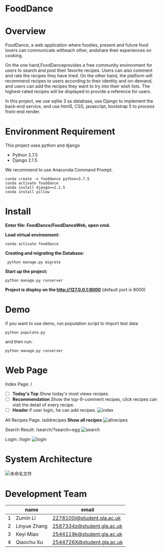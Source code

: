 # FoodDance

# Overview
FoodDance, a web application where foodies, present and future food lovers can communicate witheach other, andshare their experiences on cooking.

On the one hand,FoodDanceprovides a free community environment for users to search and post their favorite recipes. Users can also comment and rate the recipes they have tried. On the other hand, the platform will recommend recipes to users according to their identity and on-demand, and users can add the recipes they want to try into their wish lists. The highest-rated recipes will be displayed to provide a reference for users.

In this project, we use sqlite 3 as database, use Django to implement the back-end service, and use html5, CSS, javascript, bootstrap 5 to process front-end render.

# Environment Requirement
This project uses python and django
 - Python 3.7.5
 - Django 2.1.5
 
We recommend to use Anaconda Command Prompt.

    conda create -n fooddance python=3.7.5    
    conda activate fooddance
    conda install django==2.1.5
    conda install pillow
# Install
 **Enter file: FoodDance/FoodDanceWeb, open cmd.**

 

**Load virtual environment:**

    conda activate fooddance

 
 **Creating and migrating the Database:**
   

     python manage.py migrate

  **Start up the project:**
   

    python manage.py runserver

**Project is disploy on the http://127.0.0.1:8000** (default port is 8000)
# Demo
if you want to use demo, run population script to Import test data

    python populate.py

and then run:

    python manage.py runserver
# Web Page

Index Page: /
 - [ ] **Today's Top** Show today's most views recipes.
 - [ ] **Recommendation** Show the top-9-comment recipes, click recipes can visit the detail of every recipe.
 - [ ] **Header** if user login, he can add recipes.
![index](https://user-images.githubusercontent.com/87979527/128576864-59744934-52f5-4800-8aa3-815c667b25d0.png)

All Recipes Page: /addrecipes
 **Show all recipes**
![allrecipes](https://user-images.githubusercontent.com/87979527/128577549-9fd47373-fc2a-4a3e-9b4c-bfb87b6fe5e8.png)

Search Result: /search/?search=egg
![search](https://user-images.githubusercontent.com/87979527/128577646-0f3949e1-86c4-47dd-97c4-cee5b97a0bfd.png)

Login: /login
![login](https://user-images.githubusercontent.com/87979527/128577701-88e1531a-d8b3-490a-a106-0fb08883b3b9.png)


# System Architecture
![未命名文件](https://user-images.githubusercontent.com/87979527/128576380-1edf78d9-b56a-4d64-a815-d3e97a6c7e37.png)

# Development Team

|                |name                          |email|
|----------------|-------------------------------|-----------------------------|
|1|Zumin Li            |2278100l@student.gla.ac.uk            |
|2          |Linyue Zhang           |2587334z@student.gla.ac.uk            |
|3          |Keyi Miao|2544119k@student.gla.ac.uk|
|4          |Qiaochu Xu|2544726X@student.gla.ac.uk|


